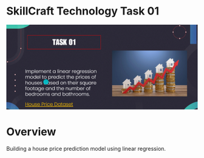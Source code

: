 # SkillCraft Technology Task 01

![Task_01_images](images/task_01_tasks.png)

# Overview 

Building a house price prediction model using linear regression.
